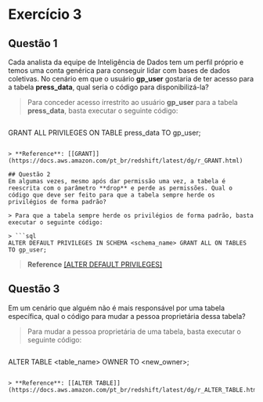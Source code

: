 # Exercício 3

## Questão 1
Cada analista da equipe de Inteligência de Dados tem um perfil próprio e temos uma conta genérica para conseguir lidar com bases de dados coletivas. No cenário em que o usuário **gp_user** gostaria de ter acesso para a tabela **press_data**, qual seria o código para disponibilizá-la?

> Para conceder acesso irrestrito ao usuário **gp_user** para a tabela **press_data**, basta executar o seguinte código:

> ```sql
GRANT ALL PRIVILEGES ON TABLE press_data TO gp_user;
```

> **Reference**: [[GRANT]](https://docs.aws.amazon.com/pt_br/redshift/latest/dg/r_GRANT.html)

## Questão 2
Em algumas vezes, mesmo após dar permissão uma vez, a tabela é reescrita com o parâmetro **drop** e perde as permissões. Qual o código que deve ser feito para que a tabela sempre herde os privilégios de forma padrão?

> Para que a tabela sempre herde os privilégios de forma padrão, basta executar o seguinte código:

> ```sql
ALTER DEFAULT PRIVILEGES IN SCHEMA <schema_name> GRANT ALL ON TABLES TO gp_user;
```

> **Reference** [[ALTER DEFAULT PRIVILEGES]](https://docs.aws.amazon.com/pt_br/redshift/latest/dg/r_ALTER_DEFAULT_PRIVILEGES.html)


## Questão 3
Em um cenário que alguém não é mais responsável por uma tabela específica, qual o código para mudar a pessoa proprietária dessa tabela?

> Para mudar a pessoa proprietária de uma tabela, basta executar o seguinte código:

> ```sql
ALTER TABLE <table_name> OWNER TO <new_owner>;
```

> **Reference**: [[ALTER TABLE]](https://docs.aws.amazon.com/pt_br/redshift/latest/dg/r_ALTER_TABLE.html)
